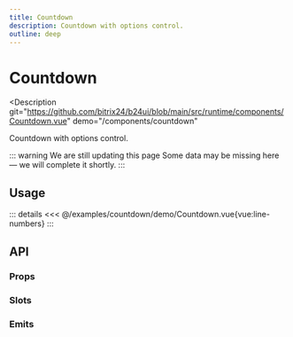 ```yaml
---
title: Countdown
description: Countdown with options control.
outline: deep
---
```

<script setup>
import CountdownExample from '/examples/countdown/Countdown.vue';
</script>
# Countdown

<Description 
  git="https://github.com/bitrix24/b24ui/blob/main/src/runtime/components/Countdown.vue"
  demo="/components/countdown"
>
  Countdown with options control.
</Description>

::: warning We are still updating this page
Some data may be missing here — we will complete it shortly.
:::

## Usage

<div class="lg:min-h-[260px]">
  <ClientOnly>
    <CountdownExample />
  </ClientOnly>
</div>

::: details
<<< @/examples/countdown/demo/Countdown.vue{vue:line-numbers}
:::

## API

### Props

<ComponentProps component="Countdown" />

### Slots

<ComponentSlots component="Countdown" />

### Emits

<ComponentEmits component="Countdown" />
